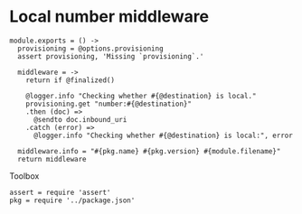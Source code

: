 Local number middleware
=======================

    module.exports = () ->
      provisioning = @options.provisioning
      assert provisioning, 'Missing `provisioning`.'

      middleware = ->
        return if @finalized()

        @logger.info "Checking whether #{@destination} is local."
        provisioning.get "number:#{@destination}"
        .then (doc) =>
          @sendto doc.inbound_uri
        .catch (error) =>
          @logger.info "Checking whether #{@destination} is local:", error

      middleware.info = "#{pkg.name} #{pkg.version} #{module.filename}"
      return middleware

Toolbox

    assert = require 'assert'
    pkg = require '../package.json'
